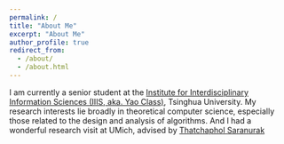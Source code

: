 ```yaml
---
permalink: /
title: "About Me"
excerpt: "About Me"
author_profile: true
redirect_from: 
  - /about/
  - /about.html
---
```


I am currently a senior student at the [Institute for Interdisciplinary Information Sciences (IIIS, aka. Yao Class)](https://iiis.tsinghua.edu.cn/en/), Tsinghua University. My research interests lie broadly in theoretical computer science, especially those related to the design and analysis of algorithms. And I had a wonderful research visit at UMich, advised by [Thatchaphol Saranurak](https://sites.google.com/site/thsaranurak/)
